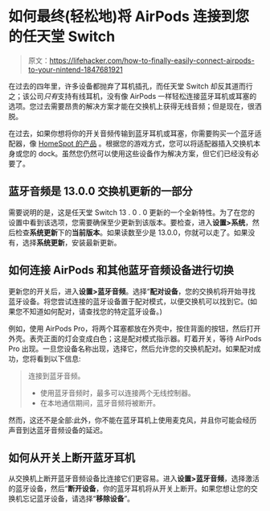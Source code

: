 # 如何最终(轻松地)将 AirPods 连接到您的任天堂 Switch

> 原文：<https://lifehacker.com/how-to-finally-easily-connect-airpods-to-your-nintend-1847681921>

在过去的四年里，许多设备都抛弃了耳机插孔，而任天堂 Switch 却反其道而行之；该公司*只有*支持有线耳机，没有像 AirPods 一样轻松连接蓝牙耳机或耳塞的选项。您过去需要昂贵的解决方案才能在交换机上获得无线音频；但是现在，很洒脱。



在过去，如果你想将你的开关音频传输到蓝牙耳机或耳塞，你需要购买一个蓝牙适配器，像 [HomeSpot 的产品](https://www.amazon.com/dp/B07L9SL7ZT/?asc_campaign=InlineText&asc_refurl=https://lifehacker.com/how-to-finally-easily-connect-airpods-to-your-nintend-1847681921&asc_source=&tag=kinjalifehackerlink-20) 。根据您的游戏方式，您可以将适配器插入交换机本身或您的 dock。虽然您仍然可以使用这些设备作为解决方案，但它们已经没有必要了。

## 蓝牙音频是 13.0.0 交换机更新的一部分

需要说明的是，这是任天堂 Switch 13 . 0 . 0 更新的一个全新特性。为了在您的设置中看到该选项，您需要确保至少更新到该版本。要检查，进入**设置>系统**，然后检查**系统更新**下的**当前版本**。如果读数至少是 13.0.0，你就可以走了。如果没有，选择**系统更新**，安装最新更新。

## 如何连接 AirPods 和其他蓝牙音频设备进行切换

更新您的开关后，进入**设置>蓝牙音频**。选择“**配对设备**，您的交换机将开始寻找蓝牙设备。将您尝试连接的蓝牙设备置于配对模式，以便交换机可以找到它。(如果您不知道如何配对，请查找您的特定蓝牙设备。)

例如，使用 AirPods Pro，将两个耳塞都放在外壳中，按住背面的按钮，然后打开外壳。表壳正面的灯会变成白色；这是配对模式指示器。盯着开关，等待 AirPods Pro 出现。一旦您设备名称出现，选择它，然后允许您的交换机配对。如果配对成功，您将看到以下信息:

> 连接到蓝牙音频。
> 
> *   使用蓝牙音频时，最多可以连接两个无线控制器。
> *   在本地通信期间，蓝牙音频将被断开。

然而，这还不是全部:此外，你不能在蓝牙耳机上使用麦克风，并且你可能会经历声音到达蓝牙音频设备的延迟。

## 如何从开关上断开蓝牙耳机

从交换机上断开蓝牙音频设备比连接它们更容易。进入**设置>蓝牙音频**，选择激活的蓝牙设备，然后“**断开设备**，你的蓝牙耳机将从开关上断开。如果您想让您的交换机忘记蓝牙设备，请选择“**移除设备**”。